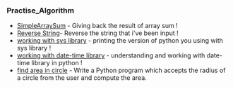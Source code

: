 ### Practise_Algorithm

- [SimpleArraySum](https://github.com/LyhourChhen/Practise_Algorithm/tree/master/SimpleArraySum) - Giving back the result of array sum !
- [Reverse String](https://github.com/LyhourChhen/Practise_Algorithm/tree/master/ReverseString)- Reverse the string that i've been input !
- [working with sys library]() - printing the version of python you using with sys library !
- [working with date-time library]() - understanding and working with date-time library in python !
- [find area in circle]() - Write a Python program which accepts the radius of a circle from the user and compute the area.
